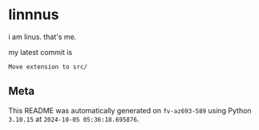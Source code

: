 # linnnus

i am linus. that's me.

my latest commit is

```
Move extension to src/
```

## Meta

This README was automatically generated on `fv-az693-589` using Python
`3.10.15` at `2024-10-05 05:36:18.695876`.
